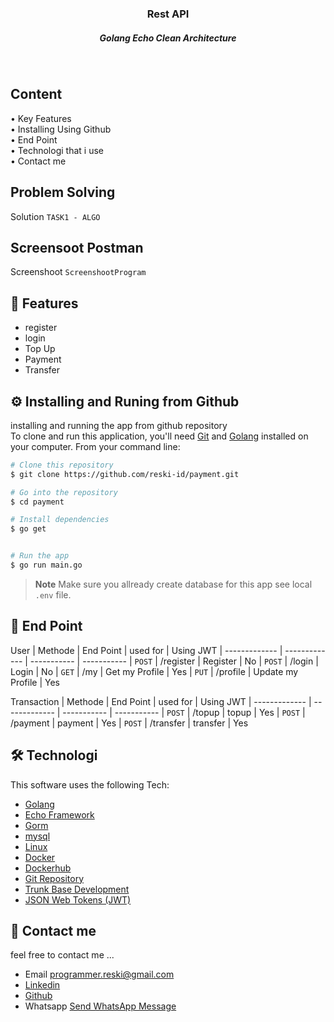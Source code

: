 

<h3 align="center">Rest API <br>
<h5 align="center" >Golang Echo Clean Architecture <h5>
<br>
</h4>
<p align="left">
<h2>
  Content <br></h2>
  • Key Features <br>
  • Installing Using Github<br>
  • End Point<br>
  • Technologi that i use<br>
  • Contact me<br>
</p>

##  Problem Solving
Solution `TASK1 - ALGO`

##  Screensoot Postman
Screenshoot `ScreenshootProgram`

## 📱 Features

* register
* login
* Top Up
* Payment
* Transfer


## ⚙️ Installing and Runing from Github

installing and running the app from github repository <br>
To clone and run this application, you'll need [Git](https://git-scm.com) and [Golang](https://go.dev/dl/) installed on your computer. From your command line:

```bash
# Clone this repository
$ git clone https://github.com/reski-id/payment.git

# Go into the repository
$ cd payment

# Install dependencies
$ go get


# Run the app
$ go run main.go
```

> **Note**
> Make sure you allready create database for this app see local `.env` file.


## 📜 End Point  

User
| Methode       | End Point      | used for            | Using JWT
| ------------- | -------------  | -----------         | -----------
| `POST`        | /register      | Register            | No
| `POST`        | /login         | Login               | No 
| `GET`         | /my            | Get my Profile      | Yes
| `PUT`         | /profile         | Update my Profile   | Yes

Transaction
| Methode       | End Point      | used for            | Using JWT
| ------------- | -------------  | -----------         | -----------
| `POST`        | /topup      | topup            | Yes
| `POST`        | /payment      | payment            | Yes
| `POST`        | /transfer      | transfer            | Yes


## 🛠️ Technologi

This software uses the following Tech:

- [Golang](https://go.dev/dl/)
- [Echo Framework](https://echo.labstack.com/)
- [Gorm](https://gorm.io/index.html)
- [mysql](https://www.mysql.com/)
- [Linux](https://www.linux.com/)
- [Docker](https://www.docker.com/)
- [Dockerhub](https://hub.docker.com/u/programmerreski)
- [Git Repository](https://github.com/reski-id)
- [Trunk Base Development](https://trunkbaseddevelopment.com/)
- [JSON Web Tokens (JWT)](https://jwt.io/)

## 📱 Contact me
feel free to contact me ... 
- Email programmer.reski@gmail.com 
- [Linkedin](https://www.linkedin.com/in/reski-id)
- [Github](https://github.com/reski-id)
- Whatsapp <a href="https://wa.me/+6281261478432?text=Hello">Send WhatsApp Message</a>
